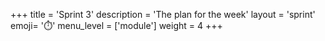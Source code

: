 +++
title = 'Sprint 3'
description = 'The plan for the week'
layout = 'sprint'
emoji= '⏱️'
menu_level = ['module']
weight = 4
+++


